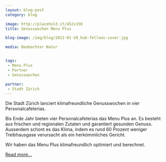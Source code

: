 ```yaml
---
layout: blog-post
category: blog

image: http://placehold.it/452x150
title: Genusswochen Menu Plus

blog-image: /img/blog/2012-01-28_hub-fellows-cover.jpg

media: Beobachter Natur


tags:
 - Menu Plus
 - Partner
 - Genusswochen

partner:
 - Stadt Zürich
---
```



Die Stadt Zürich lanciert klimafreundliche Genusswochen in vier Personalcafeterias.

Bis Ende Jahr bieten vier Personalcafeterias das Menu Plus an. Es besteht aus frischen und regionalen Zutaten und garantiert gesunden Genuss. Ausserdem schont es das Klima, indem es rund 60 Prozent weniger Treibhausgase verursacht als ein herkömmliches Gericht.

Wir haben das Menu Plus klimafreundlich optimiert und berechnet.

[Read more...][1]

[1]: http://www.stadt-zuerich.ch/menu-plus

